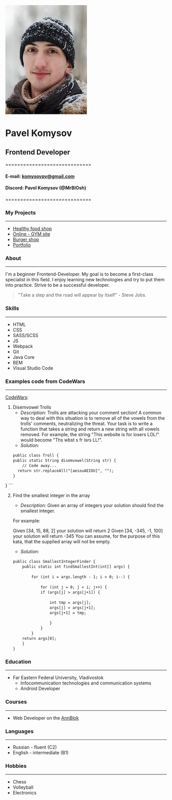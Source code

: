 ![Photo](/Photo_CV.jpg)
# Pavel Komysov
## Frontend Developer
=============================
#### E-mail: komysovpv@gmail.com
#### Discord: Pavel Komysov (@MrBIOsh)
=============================
### My Projects
------------------------------
- [Healthy food shop](https://mrbiosh.github.io/Module02-Shop/dist/)
- [Online - GYM site](https://mrbiosh.github.io/Module01_Diplom/index.html)
- [Burger shop](https://mrbiosh.github.io/Module01_Burger/index.html)
- [Portfolio](https://mrbiosh.github.io/Module02-Diplom/dist/)
### About
------------------------------
I'm a beginner Frontend-Developer. My goal is to become a first-class specialist in this field. I enjoy learning new technologies and try to put them into practice. Strive to be a successful developer.

> "Тake a step and the road will appear by itself" - Steve Jobs.
### Skills
------------------------------
* HTML
* CSS
* SASS/SCSS
* JS
* Webpack
* Git
* Java Core
* BEM
* Visual Studio Code
### Examples code from CodeWars 
------------------------------
[CodeWars](https://www.codewars.com/users/BIOsh/completed_solutions):
1. Disemvowel Trolls
    - _Description:_
    Trolls are attacking your comment section!
    A common way to deal with this situation is to remove all of the vowels from the trolls' comments, neutralizing the threat.
    Your task is to write a function that takes a string and return a new string with all vowels removed.
    For example, the string "This website is for losers LOL!" would become "Ths wbst s fr lsrs LL!".
    - _*Solution:*_
    ```
    public class Troll {
    public static String disemvowel(String str) {
        // Code away...
      return str.replaceAll("[aeiouAEIOU]", "");
    }
}
    ```
    
2. Find the smallest integer in the array
    - _Description:_
    Given an array of integers your solution should find the smallest integer.

    For example:

    Given [34, 15, 88, 2] your solution will return 2
    Given [34, -345, -1, 100] your solution will return -345
    You can assume, for the purpose of this kata, that the supplied array will not be empty.
    - _*Solution:*_
    ```
    public class SmallestIntegerFinder {
        public static int findSmallestInt(int[] args) {
        
            for (int i = args.length - 1; i > 0; i--) {        
                
                for (int j = 0; j < i; j++) {          
                if (args[j] > args[j+1]) {
                    
                    int tmp = args[j];
                    args[j] = args[j+1];
                    args[j+1] = tmp;
                    
                    }            
                }            
            }        
        return args[0];
        }
    }
    ```
### Education
------------------------------
* Far Eastern Federal University, Vladivostok
    - Infocommunication technologies and communication systems
    - Android Developer
### Courses
------------------------------
* Web Developer on the [AnnBlok](https://annblok.ru/)
### Languages
------------------------------
* Russian - fluent (C2)
* English - intermediate (B1)
### Hobbies
------------------------------
* Chess
* Volleyball
* Electronics